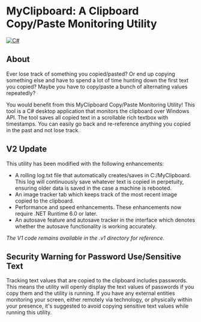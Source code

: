 # MyClipboard: A Clipboard Copy/Paste Monitoring Utility
[![C#](https://custom-icon-badges.demolab.com/badge/C%23-%23239120.svg?logo=cshrp&logoColor=white)](#)

## About
Ever lose track of something you copied/pasted? Or end up copying something else and have to spend a lot of time hunting down the first text you copied? Maybe you have to copy/paste a bunch of alternating values repeatedly?

You would benefit from this MyClipboard Copy/Paste Monitoring Utility! This tool is a C# desktop application that monitors the clipboard over Windows API. The tool saves all copied text in a scrollable rich textbox with timestamps. You can easily go back and re-reference anything you copied in the past and not lose track.

## V2 Update
This utility has been modified with the following enhancements:
- A rolling log.txt file that automatically creates/saves in C:/MyClipboard. This log will continuously save whatever text is copied in perpetuity, ensuring older data is saved in the case a machine is rebooted.
- An image tracker tab which keeps track of the most recent image copied to the clipboard.
- Performance and speed enhancements. These enhancements now require .NET Runtime 6.0 or later.
- An autosave feature and autosave tracker in the interface which denotes whether the autosave functionality is working accurately.

_The V1 code remains available in the .v1 directory for reference._


## Security Warning for Password Use/Sensitive Text
Tracking text values that are copied to the clipboard includes passwords. This means the utility will openly display the text values of passwords if you copy them and the utility is running. If you have any external entities monitoring your screen, either remotely via technology, or physically within your presence, it's suggested to avoid copying sensitive text values while running this utility.
